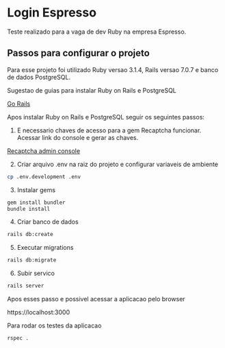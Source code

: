 # Login Espresso

Teste realizado para a vaga de dev Ruby na empresa Espresso.

## Passos para configurar o projeto

Para esse projeto foi utilizado Ruby versao 3.1.4, Rails versao 7.0.7 e banco de dados PostgreSQL.

Sugestao de guias para instalar Ruby on Rails e PostgreSQL

[Go Rails](https://gorails.com/guides)

Apos instalar Ruby on Rails e PostgreSQL seguir os seguintes passos:

1. E necessario chaves de acesso para a gem Recaptcha funcionar. Acessar link do console e gerar as chaves.

[Recaptcha admin console](https://www.google.com/recaptcha/admin)

2. Criar arquivo .env na raiz do projeto e configurar variaveis de ambiente

```bash
cp .env.development .env
```

3. Instalar gems

```bash
gem install bundler
bundle install
```

4. Criar banco de dados

```bash
rails db:create
```

5. Executar migrations

```bash
rails db:migrate
```

6. Subir servico

```bash
rails server
```

Apos esses passo e possivel acessar a aplicacao pelo browser

https://localhost:3000

Para rodar os testes da aplicacao

```bash
rspec .
```

